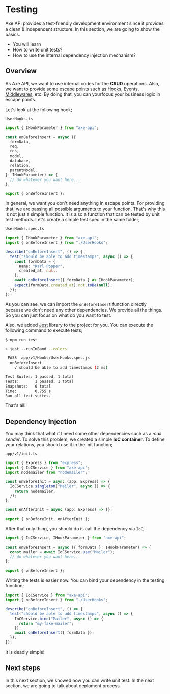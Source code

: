 # Testing

<p class="description">
Axe API provides a test-friendly development environment since it provides a clean & independent structure. In this section, we are going to show the basics.
</p>

<ul class="intro">
  <li>You will learn</li>
  <li>How to write unit tests?</li>
  <li>How to use the internal dependency injection mechanism?</li>
</ul>

## Overview

As Axe API, we want to use internal codes for the **CRUD** operations. Also, we want to provide some escape points such as [Hooks](/advanced/hooks.html), [Events](/advanced/hooks.html#events), [Middlewares](/basics/middlewares.html), etc. By doing that, you can yourfocus your business logic in escape points.

Let's look at the following hook;

`UserHooks.ts`

```ts
import { IHookParameter } from "axe-api";

const onBeforeInsert = async ({
  formData,
  req,
  res,
  model,
  database,
  relation,
  parentModel,
}: IHookParameter) => {
  // do whatever you want here...
};

export { onBeforeInsert };
```

In general, we want you don't need anything in escape points. For providing that, we are passing all possible arguments to your function. That's why this is not just a simple function. It is also a function that can be tested by unit test methods. Let's create a simple test spec in the same folder;

`UserHooks.spec.ts`

```ts
import { IHookParameter } from "axe-api";
import { onBeforeInsert } from "./UserHooks";

describe("onBeforeInsert", () => {
  test("should be able to add timestamps", async () => {
    const formData = {
      name: "Karl Popper",
      created_at: null,
    };
    await onBeforeInsert({ formData } as IHookParameter);
    expect(formData.created_at).not.toBe(null);
  });
});
```

As you can see, we can import the `onBeforeInsert` function directly because we don't need any other dependencies. We provide all the things. So you can just focus on what do you want to test.

Also, we added [Jest](https://jestjs.io/) library to the project for you. You can execute the following command to execute tests;

```bash
$ npm run test

> jest --runInBand --colors

 PASS  app/v1/Hooks/UserHooks.spec.js
  onBeforeInsert
    √ should be able to add timestamps (2 ms)

Test Suites: 1 passed, 1 total
Tests:       1 passed, 1 total
Snapshots:   0 total
Time:        0.755 s
Ran all test suites.
```

That's all!

## Dependency Injection

You may think that what if I need some other dependencies such as a _mail sender_. To solve this problem, we created a simple **IoC container**. To define your relations, you should use it in the init function;

`app/v1/init.ts`

```ts
import { Express } from "express";
import { IoCService } from "axe-api";
import nodemailer from "nodemailer";

const onBeforeInit = async (app: Express) => {
  IoCService.singleton("Mailer", async () => {
    return nodemailer;
  });
};

const onAfterInit = async (app: Express) => {};

export { onBeforeInit, onAfterInit };
```

After that only thing, you should do is call the dependency via `IoC`;

```ts
import { IoCService, IHookParameter } from "axe-api";

const onBeforeInsert = async ({ formData }: IHookParameter) => {
  const mailer = await IoCService.use("Mailer");
  // do whatever you want here...
};

export { onBeforeInsert };
```

Writing the tests is easier now. You can bind your dependency in the testing function;

```ts
import { IoCService } from "axe-api";
import { onBeforeInsert } from "./UserHooks";

describe("onBeforeInsert", () => {
  test("should be able to add timestamps", async () => {
    IoCService.bind("Mailer", async () => {
      return "my-fake-mailer";
    });
    await onBeforeInsert({ formData });
  });
});
```

It is deadly simple!

## Next steps

In this next section, we showed how you can write unit test. In the next section, we are going to talk about deploment process.
